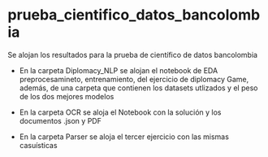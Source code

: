 # prueba_cientifico_datos_bancolombia
Se alojan los resultados para la prueba de científico de datos bancolombia

* En la carpeta Diplomacy_NLP se alojan el notebook de EDA
  preprocesamineto, entrenamiento, del ejercicio de diplomacy Game,
  además, de una carpeta que contienen los datasets utlizados y el peso de los dos mejores modelos
  
* En la carpeta OCR se aloja el Notebook con la solución y los documentos .json
  y PDF

* En la carpeta Parser se aloja el tercer ejercicio con las mismas casuísticas
